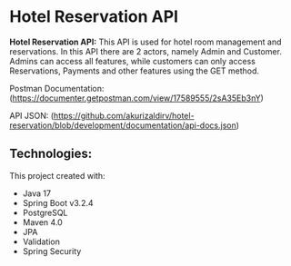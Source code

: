 # Hotel Reservation API

**Hotel Reservation API:** This API is used for hotel room management and reservations. In this API there are 2 actors, namely Admin and Customer. Admins can access all features, while customers can only access Reservations, Payments and other features using the GET method.

Postman Documentation: (https://documenter.getpostman.com/view/17589555/2sA35Eb3nY)

API JSON: (https://github.com/akurizaldirv/hotel-reservation/blob/development/documentation/api-docs.json)



## Technologies:

This project created with:

- Java 17
- Spring Boot v3.2.4
- PostgreSQL
- Maven 4.0
- JPA
- Validation
- Spring Security

